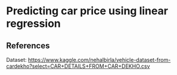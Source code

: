 # Predicting car price using linear regression
## References
Dataset: https://www.kaggle.com/nehalbirla/vehicle-dataset-from-cardekho?select=CAR+DETAILS+FROM+CAR+DEKHO.csv

